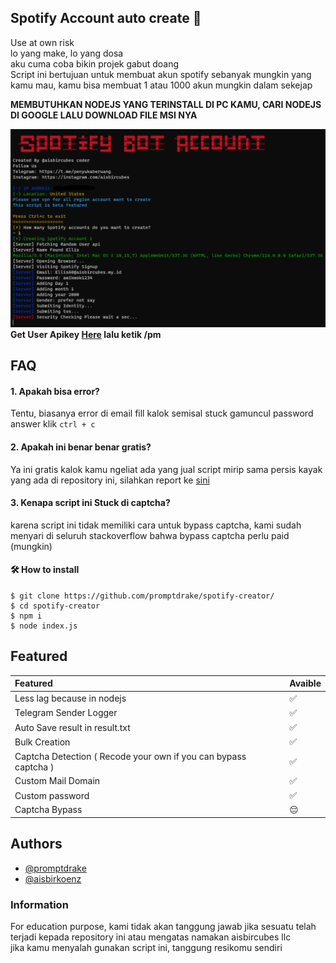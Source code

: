 
## Spotify Account auto create 🚀
Use at own risk
<br>
lo yang make, lo yang dosa
<br>
aku cuma coba bikin projek gabut doang
<br>
Script ini bertujuan untuk membuat akun spotify sebanyak mungkin yang kamu mau, kamu bisa membuat 1 atau 1000 akun mungkin dalam sekejap

<b>MEMBUTUHKAN NODEJS YANG TERINSTALL DI PC KAMU, CARI NODEJS DI GOOGLE LALU DOWNLOAD FILE MSI NYA</b>


![App Screenshot](https://github.com/promptdrake/spotify-creator/blob/main/sekrinsut.png?raw=true)
<b>Get User Apikey [Here](https://t.me/mindpastebot) lalu ketik /pm</b>

## FAQ

#### 1. Apakah bisa error?

Tentu, biasanya error di email fill kalok semisal stuck gamuncul password answer klik ```ctrl + c```

#### 2. Apakah ini benar benar gratis?

Ya ini gratis kalok kamu ngeliat ada yang jual script mirip sama persis kayak yang ada di repository ini, silahkan report ke [sini](https://t.me/penyukaberuang)

#### 3. Kenapa script ini Stuck di captcha?
karena script ini tidak memiliki cara untuk bypass captcha, kami sudah menyari di seluruh stackoverflow bahwa bypass captcha perlu paid (mungkin)
#### 🛠 How to install
```
$ git clone https://github.com/promptdrake/spotify-creator/
$ cd spotify-creator
$ npm i
$ node index.js
```

## Featured
| Featured       | Avaible |
| :-------- | ------------------------- |
| Less lag because in nodejs | ✅ |
| Telegram Sender Logger | ✅ |
| Auto Save result in result.txt | ✅ |
| Bulk Creation | ✅ |
| Captcha Detection ( Recode your own if you can bypass captcha ) | ✅ |
| Custom Mail Domain | ✅ |
| Custom password | ✅ |
| Captcha Bypass | 😔 |

## Authors

- [@promptdrake](https://www.github.com/promptdrake)
- [@aisbirkoenz](https://t.me/aisbirkoenz)

### Information
For education purpose, kami tidak akan tanggung jawab jika sesuatu telah terjadi kepada repository ini atau mengatas namakan aisbircubes llc
<br>jika kamu menyalah gunakan script ini, tanggung resikomu sendiri
